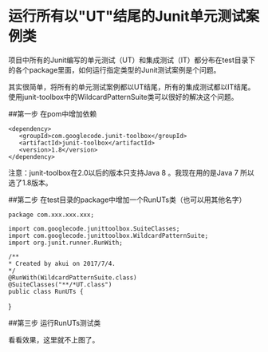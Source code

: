 运行所有以"UT"结尾的Junit单元测试案例类
==================================

项目中所有的Junit编写的单元测试（UT）和集成测试（IT）都分布在test目录下的各个package里面，如何运行指定类型的Junit测试案例是个问题。

其实很简单，将所有的单元测试案例都以UT结尾，所有的集成测试都以IT结尾。使用junit-toolbox中的WildcardPatternSuite类可以很好的解决这个问题。

##第一步 在pom中增加依赖

    <dependency>
       <groupId>com.googlecode.junit-toolbox</groupId>
       <artifactId>junit-toolbox</artifactId>
       <version>1.8</version>
    </dependency> 

注意：junit-toolbox在2.0以后的版本只支持Java 8 。我现在用的是Java 7 所以选了1.8版本。

##第二步 在test目录的package中增加一个RunUTs类（也可以用其他名字）

    package com.xxx.xxx.xxx;

    import com.googlecode.junittoolbox.SuiteClasses;
    import com.googlecode.junittoolbox.WildcardPatternSuite;
    import org.junit.runner.RunWith;

    /**
    * Created by akui on 2017/7/4.
    */
    @RunWith(WildcardPatternSuite.class)
    @SuiteClasses("**/*UT.class")
    public class RunUTs {
}

##第三步 运行RunUTs测试类

看看效果，这里就不上图了。

